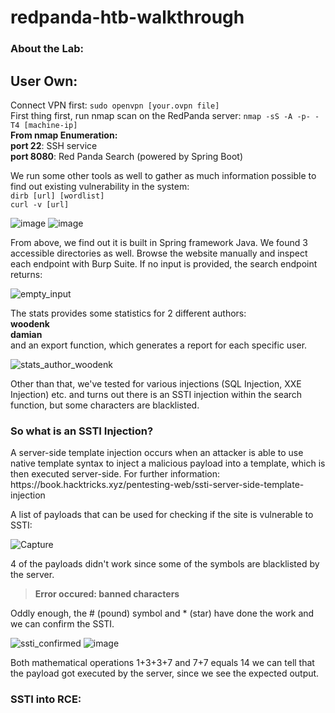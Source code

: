 # redpanda-htb-walkthrough
<h3> About the Lab:</h3>


## User Own:
Connect VPN first: `sudo openvpn [your.ovpn file]`<br>
First thing first, run nmap scan on the RedPanda server: `nmap -sS -A -p- -T4 [machine-ip]`<br>
**From nmap Enumeration:**<br>
**port 22**: SSH service<br>
**port 8080**: Red Panda Search (powered by Spring Boot)

We run some other tools as well to gather as much information possible to find out existing vulnerability in the system:<br>
`dirb [url] [wordlist]`<br>
`curl -v [url]`

![image](https://user-images.githubusercontent.com/31168741/203845250-2f90a1ca-396f-4546-865d-623841800910.png)
![image](https://user-images.githubusercontent.com/31168741/203845289-5f991ccb-a71c-4c2f-bcca-2ee00a747d45.png)

From above, we find out it is built in Spring framework Java. We found 3 accessible directories as well. Browse the website manually and inspect each endpoint with Burp Suite. If no input is provided, the search endpoint returns:

![empty_input](https://user-images.githubusercontent.com/31168741/203846234-ac32fa99-1973-4490-bb19-b6b760866f3b.png)

The stats provides some statistics for 2 different authors:<br>
**woodenk**<br>
**damian**<br>
and an export function, which generates a report for each specific user.

![stats_author_woodenk](https://user-images.githubusercontent.com/31168741/203846805-89cb2072-f645-401e-a253-dcbcac02bbfd.png)

Other than that, we've tested for various injections (SQL Injection, XXE Injection) etc. and turns out there is an SSTI injection within the search function, but some characters are blacklisted.<br>

<h3>So what is an SSTI Injection?</h3>
A server-side template injection occurs when an attacker is able to use native template syntax to inject a malicious payload into a template, which is then executed server-side. For further information: https://book.hacktricks.xyz/pentesting-web/ssti-server-side-template-injection<br>

A list of payloads that can be used for checking if the site is vulnerable to SSTI:

![Capture](https://user-images.githubusercontent.com/31168741/203847710-53ca4cb6-033e-440b-a85a-a952488b2f34.PNG)

4 of the payloads didn't work since some of the symbols are blacklisted by the server.

>**Error occured: banned characters**<br>

Oddly enough, the # (pound) symbol and * (star) have done the work and we can confirm the SSTI.

![ssti_confirmed](https://user-images.githubusercontent.com/31168741/203847928-026c15c3-ab62-415e-a887-7bc63588aabf.png)
![image](https://user-images.githubusercontent.com/31168741/203847951-a3bd0348-beee-42fe-98e0-7061a58dc19d.png)

Both mathematical operations 1+3+3+7 and 7+7 equals 14 we can tell that the payload got executed by the server, since we see the expected output.

<h3>SSTI into RCE:</h3>
